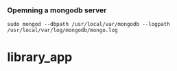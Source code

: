 ### Opemning a mongodb server
```sudo mongod --dbpath /usr/local/var/mongodb --logpath /usr/local/var/log/mongodb/mongo.log```
# library_app
